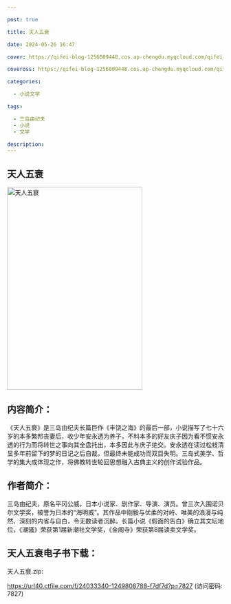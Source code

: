 ```yaml
---

post: true

title: 天人五衰

date: 2024-05-26 16:47

cover: https://qifei-blog-1256009448.cos.ap-chengdu.myqcloud.com/qifei-blog/6639897f0ea9cb1403aa6487.jpg

coveross: https://qifei-blog-1256009448.cos.ap-chengdu.myqcloud.com/qifei-blog/6639897f0ea9cb1403aa6487.jpg

categories:

  - 小说文学

tags:

  - 三岛由纪夫
  - 小说
  - 文学

description:
---
```


##  天人五衰

<img alt="天人五衰 " class="aligncenter loaded" data-was-processed="true" decoding="async" fetchpriority="high" height="471" src="https://qifei-blog-1256009448.cos.ap-chengdu.myqcloud.com/qifei-blog/6639897f0ea9cb1403aa6487.jpg" style="cursor: zoom-in;" width="314"/>

## 内容简介：

《天人五衰》是三岛由纪夫长篇巨作《丰饶之海》的最后一部，小说描写了七十六岁的本多繁邦丧妻后，收少年安永透为养子，不料本多的好友庆子因为看不惯安永透的行为而将转世之事向其全盘托出，本多因此与庆子绝交。安永透在读过松枝清显多年前留下的梦的日记之后自裁，但最终未能成功而双目失明。三岛式美学、哲学的集大成体现之作，将佛教转世轮回思想融入古典主义的创作试验作品。

## 作者简介：

三岛由纪夫，原名平冈公威，日本小说家、剧作家、导演、演员。曾三次入围诺贝尔文学奖，被誉为日本的“海明威”。其作品中刚毅与优柔的对峙、唯美的浪漫与纯然、深刻的内省与自白，令无数读者沉醉。长篇小说《假面的告白》确立其文坛地位，《潮骚》荣获第1届新潮社文学奖，《金阁寺》荣获第8届读卖文学奖。

##  天人五衰电子书下载：
天人五衰.zip: 

https://url40.ctfile.com/f/24033340-1249808788-f7df7d?p=7827 (访问密码: 7827)
